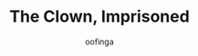 ---
media: "images/rounds/round_4_2/imprisoned_clown.png"
media_type: image
title: The Clown, Imprisoned
author: oofinga
desc: Imprisoned aboard the Korolev for excessive tomfoolery, the Clown seeks the help of Captain Cassiana Zephetta.
---